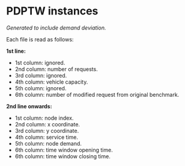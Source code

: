 # PDPTW instances

_Generated to include demand deviation._

Each file is read as follows:

**1st line:**
- 1st column: ignored.
- 2nd column: number of requests.
- 3rd column: ignored.
- 4th column: vehicle capacity.
- 5th column: ignored.
- 6th column: number of modified request from original benchmark.

**2nd line onwards:**
- 1st column: node index.
- 2nd column: x coordinate.
- 3rd column: y coordinate.
- 4th column: service time.
- 5th column: node demand.
- 6th column: time window opening time.
- 6th column: time window closing time.
